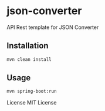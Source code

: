 # json-converter

API Rest template for JSON Converter

## Installation

```bash
mvn clean install
```

## Usage

```bash
mvn spring-boot:run
```

License
MIT License


